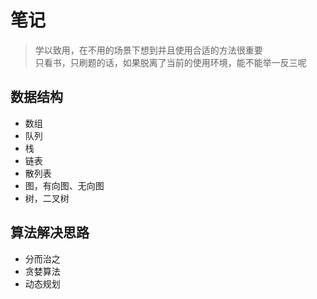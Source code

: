 # 笔记

> 学以致用，在不用的场景下想到并且使用合适的方法很重要  
> 只看书，只刷题的话，如果脱离了当前的使用环境，能不能举一反三呢  

## 数据结构  
- 数组
- 队列
- 栈
- 链表 
- 散列表
- 图，有向图、无向图
- 树，二叉树


## 算法解决思路  
- 分而治之
- 贪婪算法
- 动态规划

